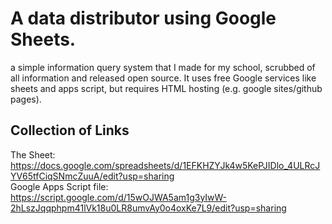 # A data distributor using Google Sheets.
a simple information query system that I made for my school, scrubbed of all information and released open source. It uses free Google services like sheets and apps script, but requires HTML hosting (e.g. google sites/github pages).

## Collection of Links
The Sheet: https://docs.google.com/spreadsheets/d/1EFKHZYJk4w5KePJIDlo_4ULRcJYV65tfCiqSNmcZuuA/edit?usp=sharing   
Google Apps Script file: https://script.google.com/d/15wOJWA5am1g3yIwW-2hLszJqqphpm41lVk18u0LR8umvAy0o4oxKe7L9/edit?usp=sharing
